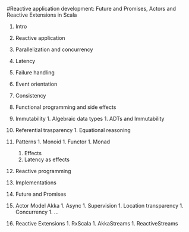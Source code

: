 #Reactive application development: Future and Promises, Actors and Reactive Extensions in Scala

1. Intro

1. Reactive application
  1. Parallelization and concurrency
  1. Latency
  1. Failure handling
  1. Event orientation
  1. Consistency

1. Functional programming and side effects
  1. Immutability
    1. Algebraic data types
    1. ADTs and Immutability
  1. Referential trasparency
    1. Equational reasoning
  1. Patterns
    1. Monoid
    1. Functor
    1. Monad
        1. Effects
        1. Latency as effects

1. Reactive programming

1. Implementations
  1. Future and Promises
  1. Actor Model Akka
    1. Async
    1. Supervision
    1. Location transparency
    1. Concurrency
    1. ...
  1. Reactive Extensions
    1. RxScala
    1. AkkaStreams
    1. ReactiveStreams
